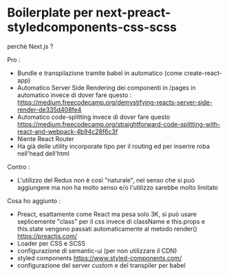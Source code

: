 # Boilerplate per next-preact-styledcomponents-css-scss

perchè Next.js ?

Pro :
- Bundle e transpilazione tramite babel in automatico (come create-react-app)
- Automatico Server Side Rendering dei componenti in /pages in automatico invece di dover fare questo : https://medium.freecodecamp.org/demystifying-reacts-server-side-render-de335d408fe4
- Automatico code-splitting invece di dover fare questo https://medium.freecodecamp.org/straightforward-code-splitting-with-react-and-webpack-4b94c28f6c3f
- Niente React Router
- Ha già delle utility incorporate tipo <Link /> per il routing ed <Head /> per inserire roba nell'head dell'html

Contro :
- L'utilizzo del Redux non è così "naturale", nel senso che si può aggiungere ma non ha molto senso e/o l'utilizzo sarebbe molto limitato

Cosa ho aggiunto : 
- Preact, esattamente come React ma pesa solo 3K, si può usare seplicemente "class" per il css invece di className e this.props e this.state vengono passati automaticamente al metodo render()  https://preactjs.com/
- Loader per CSS e SCSS
- configurazione di semantic-ui (per non utilizzare il CDN)
- styled components https://www.styled-components.com/
- configurazione del server custom e del transpiler per babel
